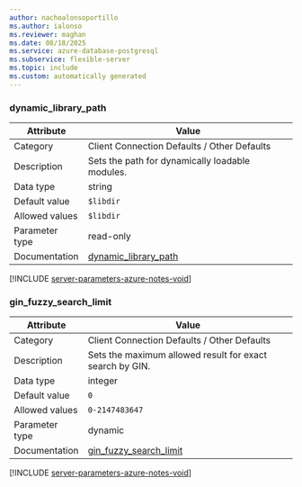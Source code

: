 ```yaml
---
author: nachoalonsoportillo
ms.author: ialonso
ms.reviewer: maghan
ms.date: 08/18/2025
ms.service: azure-database-postgresql
ms.subservice: flexible-server
ms.topic: include
ms.custom: automatically generated
---
```

### dynamic_library_path

| Attribute | Value |
| --- | --- |
| Category | Client Connection Defaults / Other Defaults |
| Description | Sets the path for dynamically loadable modules. |
| Data type | string |
| Default value | `$libdir` |
| Allowed values | `$libdir` |
| Parameter type | read-only |
| Documentation | [dynamic_library_path](https://www.postgresql.org/docs/13/runtime-config-client.html#GUC-DYNAMIC-LIBRARY-PATH) |


[!INCLUDE [server-parameters-azure-notes-void](./server-parameters-azure-notes-void.md)]



### gin_fuzzy_search_limit

| Attribute | Value |
| --- | --- |
| Category | Client Connection Defaults / Other Defaults |
| Description | Sets the maximum allowed result for exact search by GIN. |
| Data type | integer |
| Default value | `0` |
| Allowed values | `0-2147483647` |
| Parameter type | dynamic |
| Documentation | [gin_fuzzy_search_limit](https://www.postgresql.org/docs/13/runtime-config-client.html#GUC-GIN-FUZZY-SEARCH-LIMIT) |


[!INCLUDE [server-parameters-azure-notes-void](./server-parameters-azure-notes-void.md)]



